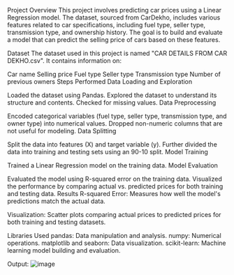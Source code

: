 Project Overview
This project involves predicting car prices using a Linear Regression model. The dataset, sourced from CarDekho, includes various features related to car specifications, including fuel type, seller type, transmission type, and ownership history. The goal is to build and evaluate a model that can predict the selling price of cars based on these features.

Dataset
The dataset used in this project is named "CAR DETAILS FROM CAR DEKHO.csv". It contains information on:

Car name
Selling price
Fuel type
Seller type
Transmission type
Number of previous owners
Steps Performed
Data Loading and Exploration

Loaded the dataset using Pandas.
Explored the dataset to understand its structure and contents.
Checked for missing values.
Data Preprocessing

Encoded categorical variables (fuel type, seller type, transmission type, and owner type) into numerical values.
Dropped non-numeric columns that are not useful for modeling.
Data Splitting

Split the data into features (X) and target variable (y).
Further divided the data into training and testing sets using an 90-10 split.
Model Training

Trained a Linear Regression model on the training data.
Model Evaluation

Evaluated the model using R-squared error on the training data.
Visualized the performance by comparing actual vs. predicted prices for both training and testing data.
Results
R-squared Error: Measures how well the model's predictions match the actual data.

Visualization: Scatter plots comparing actual prices to predicted prices for both training and testing datasets.

Libraries Used
pandas: Data manipulation and analysis.
numpy: Numerical operations.
matplotlib and seaborn: Data visualization.
scikit-learn: Machine learning model building and evaluation.

Output:
![image](https://github.com/user-attachments/assets/30619051-0dfc-418b-82cc-7ae0b6dbcf33)
